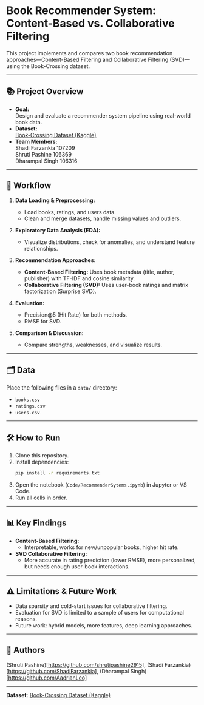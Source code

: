 # Book Recommender System: Content-Based vs. Collaborative Filtering

This project implements and compares two book recommendation approaches—Content-Based Filtering and Collaborative Filtering (SVD)—using the Book-Crossing dataset.

---

## 📚 Project Overview

- **Goal:**  
  Design and evaluate a recommender system pipeline using real-world book data.
- **Dataset:**  
  [Book-Crossing Dataset (Kaggle)](https://www.kaggle.com/datasets/saurabhbagchi/books-dataset)
- **Team Members:**  
  Shadi Farzankia 107209  
  Shruti Pashine 106369  
  Dharampal Singh 106316

---

## 🚀 Workflow

1. **Data Loading & Preprocessing:**  
   - Load books, ratings, and users data.
   - Clean and merge datasets, handle missing values and outliers.

2. **Exploratory Data Analysis (EDA):**  
   - Visualize distributions, check for anomalies, and understand feature relationships.

3. **Recommendation Approaches:**  
   - **Content-Based Filtering:** Uses book metadata (title, author, publisher) with TF-IDF and cosine similarity.
   - **Collaborative Filtering (SVD):** Uses user-book ratings and matrix factorization (Surprise SVD).

4. **Evaluation:**  
   - Precision@5 (Hit Rate) for both methods.
   - RMSE for SVD.

5. **Comparison & Discussion:**  
   - Compare strengths, weaknesses, and visualize results.

---

## 🗂️ Data

Place the following files in a `data/` directory:
- `books.csv`
- `ratings.csv`
- `users.csv`

---

## 🛠️ How to Run

1. Clone this repository.
2. Install dependencies:
    ```sh
    pip install -r requirements.txt
    ```
3. Open the notebook (`Code/RecommenderSytems.ipynb`) in Jupyter or VS Code.
4. Run all cells in order.

---

## 📊 Key Findings

- **Content-Based Filtering:**  
  - Interpretable, works for new/unpopular books, higher hit rate.
- **SVD Collaborative Filtering:**  
  - More accurate in rating prediction (lower RMSE), more personalized, but needs enough user-book interactions.

---

## ⚠️ Limitations & Future Work

- Data sparsity and cold-start issues for collaborative filtering.
- Evaluation for SVD is limited to a sample of users for computational reasons.
- Future work: hybrid models, more features, deep learning approaches.

---

## 📎 Authors

(Shruti Pashine)[https://github.com/shrutipashine2915], (Shadi Farzankia)[https://github.com/ShadiFarzankia], (Dharampal Singh)[https://github.com/AadrianLeo]

---

**Dataset:** [Book-Crossing Dataset (Kaggle)](https://www.kaggle.com/datasets/saurabhbagchi/books-dataset)
